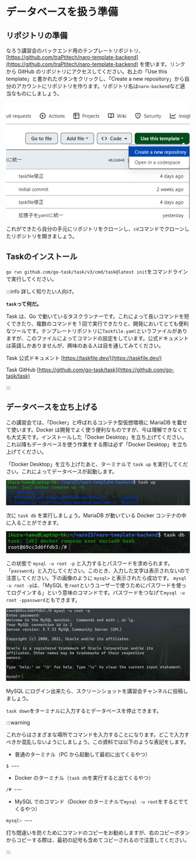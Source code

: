 # データベースを扱う準備

## リポジトリの準備

なろう講習会のバックエンド用のテンプレートリポジトリ、[https://github.com/traPtitech/naro-template-backend](https://github.com/traPtitech/naro-template-backend) を使います。リンクから GitHub のリポジトリにアクセスしてください。右上の「Use this template」と書かれたボタンをクリックし、「Create a new repository」から自分のアカウントにリポジトリを作ります。リポジトリ名は`naro-backend`など適当なものにしましょう。

![](images/template.png)

これができたら自分の手元にリポジトリをクローンし、`cd`コマンドでクローンしたリポジトリを開きましょう。

## Taskのインストール

`go run github.com/go-task/task/v3/cmd/task@latest init`をコマンドラインで実行してください。

:::info 詳しく知りたい人向け。

**`task`って何だ。**

Task は、Go で動いているタスクランナーです。これによって長いコマンドを短くできたり、複数のコマンドを 1 回で実行できたりと、開発においてとても便利なツールです。テンプレートリポジトリに`Taskfile.yaml`というファイルがありますが、このファイルによってコマンドの設定をしています。公式ドキュメントは英語しかありませんが、興味のある人は目を通してみてください。

Task 公式ドキュメント [https://taskfile.dev/](https://taskfile.dev/)

Task GitHub [https://github.com/go-task/task](https://github.com/go-task/task)

:::

## データベースを立ち上げる

この講習会では、「Docker」と呼ばれるコンテナ型仮想環境に MariaDB を載せて使います。Docker は開発でよく使う便利なものですが、今は理解できなくても大丈夫です。インストールした「Docker Desktop」を立ち上げてください。これ以降もデータベースを使う作業をする際は必ず「Docker Desktop」を立ち上げてください。

「Docker Desktop」を立ち上げたあと、ターミナルで `task up` を実行してください。これによってデータベースが起動します。

![](images/task_up.png)

次に `task db` を実行しましょう。MariaDB が動いている Docker コンテナの中に入ることができます。

![](images/task_db.png)

この状態で `mysql -u root -p` と入力するとパスワードを求められます。「`password`」と入力してください。このとき、入力した文字は表示されないので注意してください。下の画像のように `mysql>` と表示されたら成功です。
`mysql -u root -p`は、「MySQL を`root`というユーザーで使うためにパスワードを使ってログインする」という意味のコマンドです。パスワードをつなげて`mysql -u root -ppassword`ともできます。

![](images/mysql.png)

MySQL にログイン出来たら、スクリーンショットを講習会チャンネルに投稿しましょう。

`task down`をターミナルに入力するとデータベースを停止できます。

:::warning

これからはさまざまな場所でコマンドを入力することになります。どこで入力すべきか混乱しないようにしましょう。この資料では以下のような表記をします。

- 普通のターミナル（PC から起動して最初に出てくるやつ）

```bash
$ ~~~
```

- Docker のターミナル（`task db`を実行すると出てくるやつ）

```bash
/# ~~~
```

- MySQL でのコマンド（Docker のターミナルで`mysql -u root`をするとでてくるやつ）

```sql
mysql> ~~~
```

打ち間違いを防ぐためにコマンドのコピーをお勧めしますが、右のコピーボタンからコピーする際は、最初の記号も含めてコピーされるので注意してください。

:::
